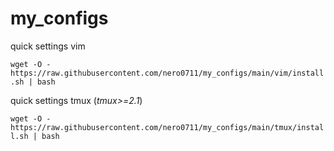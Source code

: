 # my_configs


quick settings vim

`wget -O - https://raw.githubusercontent.com/nero0711/my_configs/main/vim/install.sh | bash`

quick settings tmux (*tmux>=2.1*)

`wget -O - https://raw.githubusercontent.com/nero0711/my_configs/main/tmux/install.sh | bash`
